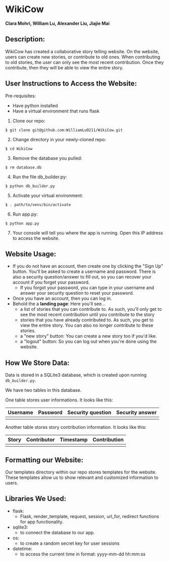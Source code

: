 # WikiCow
**Clara Mohri, William Lu, Alexander Liu, Jiajie Mai**

## Description:
WikiCow has created a collaborative story telling website. On the website, users can create new stories, or contribute to old ones. When contributing to old stories, the user can only see the most recent contribution. Once they contribute, then they will be able to view the entire story. 

## User Instructions to Access the Website: 
Pre-requisites:
- Have python installed
- Have a virtual environment that runs flask

1. Clone our repo: 
``` 
$ git clone git@github.com:WilliamLu0211/WikiCow.git 
```
2. Change directory in your newly-cloned repo:
```
$ cd WikiCow
```
3. Remove the database you pulled:
```
$ rm database.db
```
4. Run the file db_builder.py:
```
$ python db_builder.py
```
5. Activate your virtual environment: 
```
$ . path/to/venv/bin/activate
```
6. Run app.py: 
```
$ python app.py
```
7. Your console will tell you where the app is running. Open this IP address to access the website.

## Website Usage: 
- If you do not have an account, then create one by clicking the "Sign Up" button. 
You'll be asked to create a username and password. There is also a security question/answer to fill out, so you can recover your account if you forget your password.
  - If you forgot your password, you can type in your username and answer your security question to reset your password.
- Once you have an account, then you can log in.
- Behold the a **landing page**:
  Here you'll see... 
  -  a list of stories that you can contribute to. As such, you'll only get to see the most recent contribution until you    contribute to the story
  - stories that you have already contributed to. As such, you get to view the entire story. You can also no longer contribute to these stories.
  - a "new story" button: You can create a new story too if you'd like.
  - a "logout" button: So you can log out when you're done using the website.

## How We Store Data:
Data is stored in a SQLite3 database, which is created upon running ```db_builder.py```. 

We have two tables in this database. 

One table stores user informations. It looks like this: 

| Username |  Password |  Security question | Security answer |
|----------|-----------|--------------------|-----------------|
|          |           |                    |                 |

Another table stores story contribution information. It looks like this: 

| Story | Contributor | Timestamp | Contribution |
|-|-|-|-|
|||||

## Formatting our Website:
Our templates directory within our repo stores templates for the website. These templates allow us to show relevant and customized information to users. 

## Libraries We Used:
- flask:
  - Flask, render_template, request, session, url_for, redirect functions for app functionality.
- sqlite3:
  - to connect the database to our app.
- os: 
  - to create a random secret key for user sessions
- datetime:
  - to access the current time in format: yyyy-mm-dd hh:mm:ss


